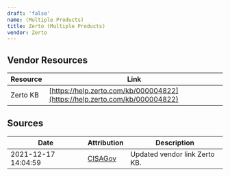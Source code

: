 ```yaml
---
draft: 'false'
name: (Multiple Products)
title: Zerto (Multiple Products)
vendor: Zerto
---
```


## Vendor Resources
| Resource | Link |
| --- | --- |
| Zerto KB | [https://help.zerto.com/kb/000004822](https://help.zerto.com/kb/000004822) |



## Sources
| Date | Attribution | Description |
| --- | --- | --- |
| 2021-12-17 14:04:59 | [CISAGov](https://raw.githubusercontent.com/cisagov/log4j-affected-db/develop/README.md) | Updated vendor link Zerto KB.  |
